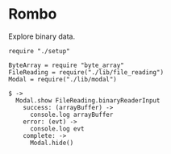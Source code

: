 Rombo
=====

Explore binary data.

    require "./setup"

    ByteArray = require "byte_array"
    FileReading = require("./lib/file_reading")
    Modal = require("./lib/modal")
    
    $ ->
      Modal.show FileReading.binaryReaderInput
        success: (arrayBuffer) ->
          console.log arrayBuffer
        error: (evt) ->
          console.log evt
        complete: ->
          Modal.hide()
